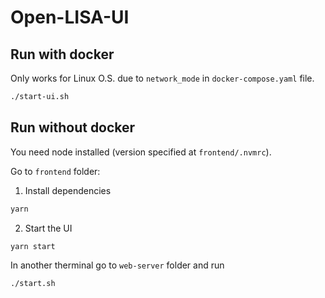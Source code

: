 # Open-LISA-UI

## Run with docker

Only works for Linux O.S. due to `network_mode` in `docker-compose.yaml` file.

```bash
./start-ui.sh
```

## Run without docker

You need node installed (version specified at `frontend/.nvmrc`).

Go to `frontend` folder:

1. Install dependencies

```bash
yarn
```

2. Start the UI

```bash
yarn start
```

In another therminal go to `web-server` folder and run

```bash
./start.sh
```
